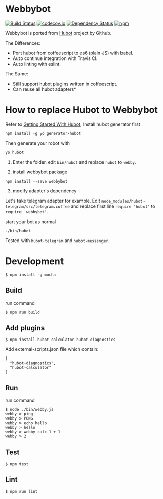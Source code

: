 # Webbybot

[![Build Status](https://travis-ci.org/gasolin/webby.png)](https://travis-ci.org/gasolin/webbybot) [![codecov.io](https://codecov.io/github/gasolin/webbybot/coverage.svg?branch=master)](https://codecov.io/github/gasolin/webbybot?branch=master) [![Dependency Status](https://david-dm.org/gasolin/webbybot.svg)](https://david-dm.org/gasolin/webbybot) [![npm](https://img.shields.io/npm/v/webbybot.svg)](https://www.npmjs.com/package/webbybot)

Webbybot is ported from [Hubot](https://github.com/github/hubot) project by Github.

The Differences:

* Port hubot from coffeescript to es6 (plain JS) with babel.
* Auto continue integration with Travis CI.
* Auto linting with eslint.

The Same:

* Still support hubot plugins written in coffeescript.
* Can reuse all hubot adapters*

# How to replace Hubot to Webbybot

Refer to [Getting Started With Hubot](https://hubot.github.com/docs/),
Install hubot generator first

```
npm install -g yo generator-hubot
```

Then generate your robot with
```
yo hubot
```

1. Enter the folder, edit `bin/hubot` and replace `hubot` to `webby`.

2. install webbybot package

```
npm install --save webbybot
```

3. modify adapter's dependency

Let's take telegram adapter for example. Edit `node_modules/hubot-telegram/src/telegram.coffee` and replace first line `require 'hubot'` to `require 'webbybot'`.

start your bot as normal

```
./bin/hubot
```

Tested with `hubot-telegram` and `hubot-messenger`.

# Development

```
$ npm install -g mocha
```

## Build

run command

```
$ npm run build
```

## Add plugins

```
$ npm install hubot-calculator hubot-diagnostics
```

Add external-scripts.json file which contain:

```
[
  "hubot-diagnostics",
  "hubot-calculator"
]
```

## Run

run command

```
$ node ./bin/webby.js
webby > ping
webby > PONG
webby > echo hello
webby > hello
webby > webby calc 1 + 1
webby > 2
```

## Test

```
$ npm test
```

## Lint
```
$ npm run lint
```
